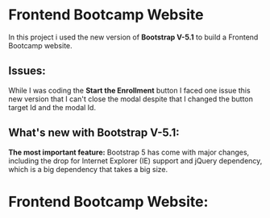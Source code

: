 # Frontend Bootcamp Website 
In this project i used the new version of **Bootstrap V-5.1** to build a Frontend Bootcamp website.

## Issues:
While I was coding the **Start the Enrollment** button I faced one issue this new version that I can't close the modal despite that I changed the button target Id and the modal Id.

## What's new with Bootstrap V-5.1:
**The most important feature:** Bootstrap 5 has come with major changes, including the drop for Internet Explorer (IE) support and jQuery dependency, which is a big dependency that takes a big size.

# Frontend Bootcamp Website:

